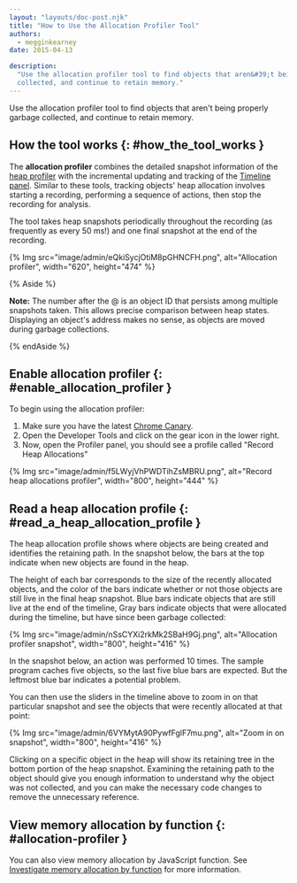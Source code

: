 ```yaml
---
layout: "layouts/doc-post.njk"
title: "How to Use the Allocation Profiler Tool"
authors:
  - megginkearney
date: 2015-04-13

description:
  "Use the allocation profiler tool to find objects that aren&#39;t being properly garbage
  collected, and continue to retain memory."
---
```


Use the allocation profiler tool to find objects that aren't being properly garbage collected, and
continue to retain memory.

## How the tool works {: #how_the_tool_works }

The **allocation profiler** combines the detailed snapshot information of the [heap profiler][1]
with the incremental updating and tracking of the [Timeline panel][2]. Similar to these tools,
tracking objects' heap allocation involves starting a recording, performing a sequence of actions,
then stop the recording for analysis.

The tool takes heap snapshots periodically throughout the recording (as frequently as every 50 ms!)
and one final snapshot at the end of the recording.

{% Img src="image/admin/eQkiSycjOtiM8pGHNCFH.png", alt="Allocation profiler", width="620", height="474" %}

{% Aside %}

**Note:** The number after the @ is an object ID that persists among multiple snapshots taken. This
allows precise comparison between heap states. Displaying an object's address makes no sense, as
objects are moved during garbage collections.

{% endAside %}

## Enable allocation profiler {: #enable_allocation_profiler }

To begin using the allocation profiler:

1.  Make sure you have the latest [Chrome Canary][3].
2.  Open the Developer Tools and click on the gear icon in the lower right.
3.  Now, open the Profiler panel, you should see a profile called "Record Heap Allocations"

{% Img src="image/admin/f5LWyjVhPWDTihZsMBRU.png", alt="Record heap allocations profiler", width="800", height="444" %}

## Read a heap allocation profile {: #read_a_heap_allocation_profile }

The heap allocation profile shows where objects are being created and identifies the retaining path.
In the snapshot below, the bars at the top indicate when new objects are found in the heap.

The height of each bar corresponds to the size of the recently allocated objects, and the color of
the bars indicate whether or not those objects are still live in the final heap snapshot. Blue bars
indicate objects that are still live at the end of the timeline, Gray bars indicate objects that
were allocated during the timeline, but have since been garbage collected:

{% Img src="image/admin/nSsCYXi2rkMk2SBaH9Gj.png", alt="Allocation profiler snapshot", width="800", height="416" %}

In the snapshot below, an action was performed 10 times. The sample program caches five objects, so
the last five blue bars are expected. But the leftmost blue bar indicates a potential problem.

You can then use the sliders in the timeline above to zoom in on that particular snapshot and see
the objects that were recently allocated at that point:

{% Img src="image/admin/6VYMytA90PywfFglF7mu.png", alt="Zoom in on snapshot", width="800", height="416" %}

Clicking on a specific object in the heap will show its retaining tree in the bottom portion of the
heap snapshot. Examining the retaining path to the object should give you enough information to
understand why the object was not collected, and you can make the necessary code changes to remove
the unnecessary reference.

## View memory allocation by function {: #allocation-profiler }

You can also view memory allocation by JavaScript function. See [Investigate memory allocation by
function][4] for more information.

[1]: /web/tools/chrome-devtools/profile/memory-problems/heap-snapshots
[2]: /web/tools/chrome-devtools/profile/evaluate-performance/timeline-tool
[3]: https://www.google.com/intl/en/chrome/browser/canary.html
[4]: /web/tools/chrome-devtools/memory-problems#allocation-profile
